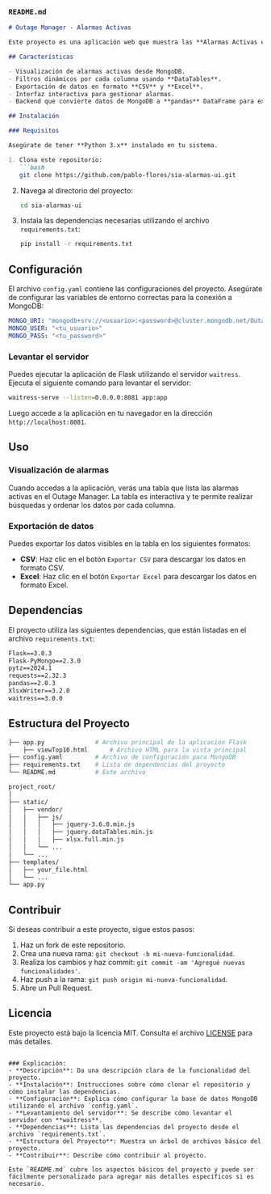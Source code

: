 ### `README.md`

```md
# Outage Manager - Alarmas Activas

Este proyecto es una aplicación web que muestra las **Alarmas Activas en el Outage Manager**. Utiliza **Flask** como framework principal, junto con **Flask-PyMongo** para la conexión a una base de datos MongoDB. La interfaz está diseñada con **HTML** y **JavaScript**, utilizando **DataTables** para gestionar y visualizar datos en formato tabular, y **pandas** para manejar datos en el backend.

## Características

- Visualización de alarmas activas desde MongoDB.
- Filtros dinámicos por cada columna usando **DataTables**.
- Exportación de datos en formato **CSV** y **Excel**.
- Interfaz interactiva para gestionar alarmas.
- Backend que convierte datos de MongoDB a **pandas** DataFrame para exportaciones.

## Instalación

### Requisitos

Asegúrate de tener **Python 3.x** instalado en tu sistema.

1. Clona este repositorio:
   ```bash
   git clone https://github.com/pablo-flores/sia-alarmas-ui.git
   ```
2. Navega al directorio del proyecto:
   ```bash
   cd sia-alarmas-ui
   ```
3. Instala las dependencias necesarias utilizando el archivo `requirements.txt`:
   ```bash
   pip install -r requirements.txt
   ```

## Configuración

El archivo `config.yaml` contiene las configuraciones del proyecto. Asegúrate de configurar las variables de entorno correctas para la conexión a MongoDB:

```yaml
MONGO_URI: "mongodb+srv://<usuario>:<password>@cluster.mongodb.net/OutageManager"
MONGO_USER: "<tu_usuario>"
MONGO_PASS: "<tu_password>"
```

### Levantar el servidor

Puedes ejecutar la aplicación de Flask utilizando el servidor `waitress`. Ejecuta el siguiente comando para levantar el servidor:

```bash
waitress-serve --listen=0.0.0.0:8081 app:app
```

Luego accede a la aplicación en tu navegador en la dirección `http://localhost:8081`.

## Uso

### Visualización de alarmas

Cuando accedas a la aplicación, verás una tabla que lista las alarmas activas en el Outage Manager. La tabla es interactiva y te permite realizar búsquedas y ordenar los datos por cada columna.

### Exportación de datos

Puedes exportar los datos visibles en la tabla en los siguientes formatos:
- **CSV**: Haz clic en el botón `Exportar CSV` para descargar los datos en formato CSV.
- **Excel**: Haz clic en el botón `Exportar Excel` para descargar los datos en formato Excel.

## Dependencias

El proyecto utiliza las siguientes dependencias, que están listadas en el archivo `requirements.txt`:

```txt
Flask==3.0.3
Flask-PyMongo==2.3.0
pytz==2024.1
requests==2.32.3
pandas==2.0.3
XlsxWriter==3.2.0
waitress==3.0.0
```

## Estructura del Proyecto

```bash
├── app.py              # Archivo principal de la aplicación Flask
    ├── viewTop10.html      # Archivo HTML para la vista principal
├── config.yaml         # Archivo de configuración para MongoDB
├── requirements.txt    # Lista de dependencias del proyecto
└── README.md           # Este archivo

project_root/
│
├── static/
│   ├── vendor/
│   │   ├── js/
│   │   │   ├── jquery-3.6.0.min.js
│   │   │   ├── jquery.dataTables.min.js
│   │   │   ├── xlsx.full.min.js
│   │   └── ...
│   └── ...
├── templates/
│   ├── your_file.html
│   └── ...
└── app.py

```


## Contribuir

Si deseas contribuir a este proyecto, sigue estos pasos:

1. Haz un fork de este repositorio.
2. Crea una nueva rama: `git checkout -b mi-nueva-funcionalidad`.
3. Realiza los cambios y haz commit: `git commit -am 'Agregué nuevas funcionalidades'`.
4. Haz push a la rama: `git push origin mi-nueva-funcionalidad`.
5. Abre un Pull Request.

## Licencia

Este proyecto está bajo la licencia MIT. Consulta el archivo [LICENSE](LICENSE) para más detalles.
```

### Explicación:
- **Descripción**: Da una descripción clara de la funcionalidad del proyecto.
- **Instalación**: Instrucciones sobre cómo clonar el repositorio y cómo instalar las dependencias.
- **Configuración**: Explica cómo configurar la base de datos MongoDB utilizando el archivo `config.yaml`.
- **Levantamiento del servidor**: Se describe cómo levantar el servidor con **waitress**.
- **Dependencias**: Lista las dependencias del proyecto desde el archivo `requirements.txt`.
- **Estructura del Proyecto**: Muestra un árbol de archivos básico del proyecto.
- **Contribuir**: Describe cómo contribuir al proyecto.

Este `README.md` cubre los aspectos básicos del proyecto y puede ser fácilmente personalizado para agregar más detalles específicos si es necesario.



